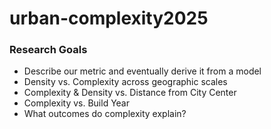 # urban-complexity2025


### Research Goals
* Describe our metric and eventually derive it from a model
* Density vs. Complexity across geographic scales
* Complexity & Density vs. Distance from City Center
* Complexity vs. Build Year
* What outcomes do complexity explain?
